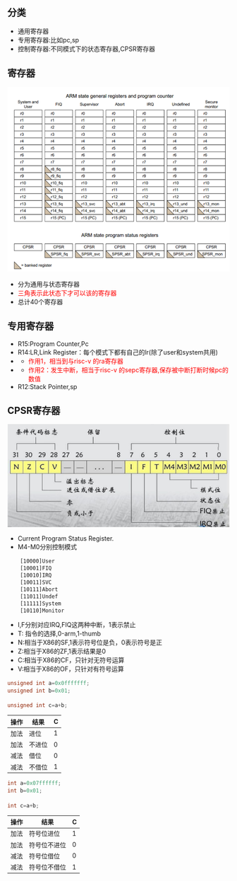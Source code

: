 ## 分类
- 通用寄存器
- 专用寄存器:比如pc,sp
- 控制寄存器:不同模式下的状态寄存器,CPSR寄存器
## 寄存器
![Alt text](imgs/reg.png)
- 分为通用与状态寄存器
- <font color=red>三角表示此状态下才可以该的寄存器</font>
- 总计40个寄存器
## 专用寄存器
- R15:Program Counter,Pc
- R14:LR,Link Register：每个模式下都有自己的lr(除了user和system共用)
- - <font color=red>作用1，相当到与risc-v 的ra寄存器
- - 作用2：发生中断，相当于risc-v 的sepc寄存器,保存被中断打断时候pc的数值</font>
- R12:Stack Pointer,sp

## CPSR寄存器
![Alt text](imgs/cpsr.png)
- Current Program Status Register.
- M4-M0分别控制模式
```
    [10000]User    
    [10001]FIQ     
    [10010]IRQ     
    [10011]SVC
    [10111]Abort   
    [11011]Undef   
    [11111]System  
    [10110]Monitor

```
- I,F分别对应IRQ,FIQ这两种中断，1表示禁止
- T: 指令的选择,0-arm,1-thumb
- N:相当于X86的SF,1表示符号位是负，0表示符号是正
- Z:相当于X86的ZF,1表示结果是0
- C:相当于X86的CF，只针对无符号运算
- V:相当于X86的OF，只针对有符号运算
```c
unsigned int a=0x0fffffff;
unsigned int b=0x01;

unsigned int c=a+b;
```
| 操作 | 结果 | C |
| - | - | - |
| 加法 | 进位 | 1 |
| 加法 | 不进位 | 0 |
| 减法 | 借位 | 0 |
| 减法 | 不借位 | 1 |

```c
int a=0x07ffffff;
int b=0x01;

int c=a+b;
```
| 操作 | 结果 | C |
| - | - | - |
| 加法 | 符号位进位 | 1 |
| 加法 | 符号位不进位 | 0 |
| 减法 | 符号位借位 | 0 |
| 减法 | 符号位不借位 | 1 |
